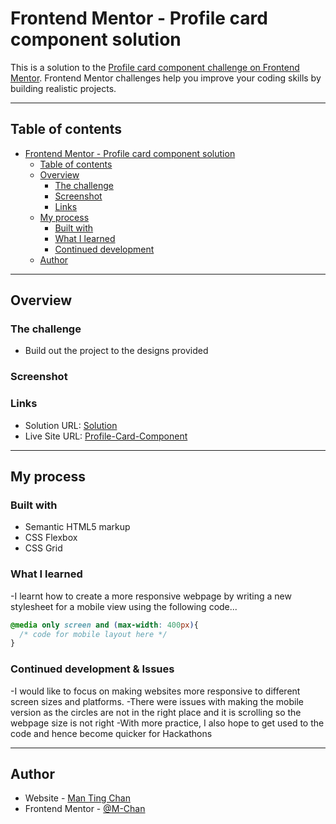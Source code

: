# Frontend Mentor - Profile card component solution
This is a solution to the [Profile card component challenge on Frontend Mentor](https://www.frontendmentor.io/challenges/profile-card-component-cfArpWshJ). Frontend Mentor challenges help you improve your coding skills by building realistic projects. 

---
## Table of contents
- [Frontend Mentor - Profile card component solution](#frontend-mentor---profile-card-component-solution)
  - [Table of contents](#table-of-contents)
  - [Overview](#overview)
    - [The challenge](#the-challenge)
    - [Screenshot](#screenshot)
    - [Links](#links)
  - [My process](#my-process)
    - [Built with](#built-with)
    - [What I learned](#what-i-learned)
    - [Continued development](#continued-development)
  - [Author](#author)

---
## Overview

### The challenge
- Build out the project to the designs provided


### Screenshot



### Links
- Solution URL: [Solution](https://www.frontendmentor.io/solutions/responsive-profilecardcomponent-using-css-grid-dBHa1T_MgZ)
- Live Site URL: [Profile-Card-Component](https://m-chan.github.io/Profile-Card-Component/)

---
## My process

### Built with
- Semantic HTML5 markup
- CSS Flexbox
- CSS Grid

### What I learned
-I learnt how to create a more responsive webpage by writing a new stylesheet for a mobile view using the following code...

```css
@media only screen and (max-width: 400px){
  /* code for mobile layout here */
}
```

### Continued development & Issues
-I would like to focus on making websites more responsive to different screen sizes and platforms.
-There were issues with making the mobile version as the circles are not in the right place and it is scrolling so the webpage size is not right
-With more practice, I also hope to get used to the code and hence become quicker for Hackathons

---
## Author
- Website - [Man Ting Chan](https://m-chan.github.io/)
- Frontend Mentor - [@M-Chan](https://www.frontendmentor.io/profile/M-Chan)